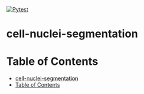 [![Pytest](https://github.com/Jakub-Kucinski/cell-nuclei-segmentation/actions/workflows/test-action.yml/badge.svg)](https://github.com/Jakub-Kucinski/cell-nuclei-segmentation/actions/workflows/test-action.yml)
# cell-nuclei-segmentation


# Table of Contents
- [cell-nuclei-segmentation](#cell-nuclei-segmentation)
- [Table of Contents](#table-of-contents)
